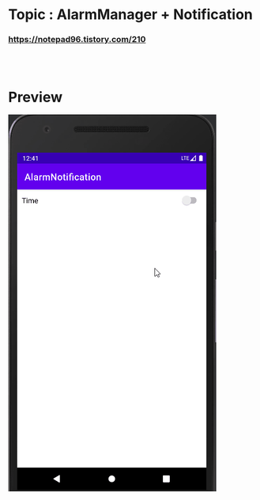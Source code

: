 # Topic : AlarmManager + Notification


### https://notepad96.tistory.com/210


<br><br>

# Preview

![preview](preview.gif)
